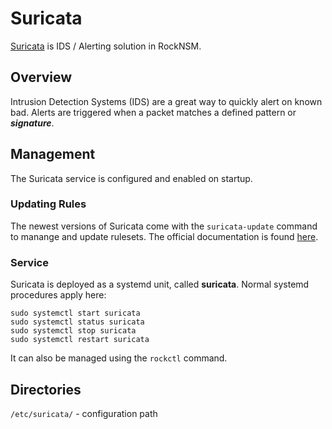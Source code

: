 # Suricata

[Suricata](https://suricata-ids.org/) is IDS / Alerting solution in RockNSM.


## Overview

Intrusion Detection Systems (IDS) are a great way to quickly alert on known bad.
Alerts are triggered when a packet matches a defined pattern or _**signature**_.


## Management

The Suricata service is configured and enabled on startup.

### Updating Rules

The newest versions of Suricata come with the `suricata-update` command to
manange and update rulesets. The official documentation is found
[here](https://suricata.readthedocs.io/en/suricata-4.1.2/rule-management/suricata-update.html).

### Service

Suricata is deployed as a systemd unit, called **suricata**. Normal systemd
procedures apply here:

```
sudo systemctl start suricata
sudo systemctl status suricata
sudo systemctl stop suricata
sudo systemctl restart suricata
```

It can also be managed using the `rockctl` command.


## Directories

`/etc/suricata/` - configuration path
